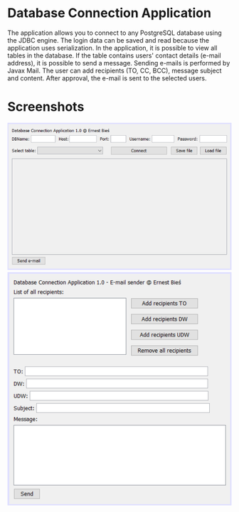 # Database Connection Application
The application allows you to connect to any PostgreSQL database using the JDBC engine. The login data can be saved and read because the application uses serialization. In the application, it is possible to view all tables in the database. If the table contains users' contact details (e-mail address), it is possible to send a message. Sending e-mails is performed by Javax Mail. The user can add recipients (TO, CC, BCC), message subject and content. After approval, the e-mail is sent to the selected users.

# Screenshots
![Screenshot](./screenshots/databaseApp.png)
![Screenshot](./screenshots/databaseApp2.png)
